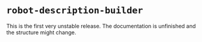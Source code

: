 # `robot-description-builder`

This is the first very unstable release.
The documentation is unfinished and the structure might change.